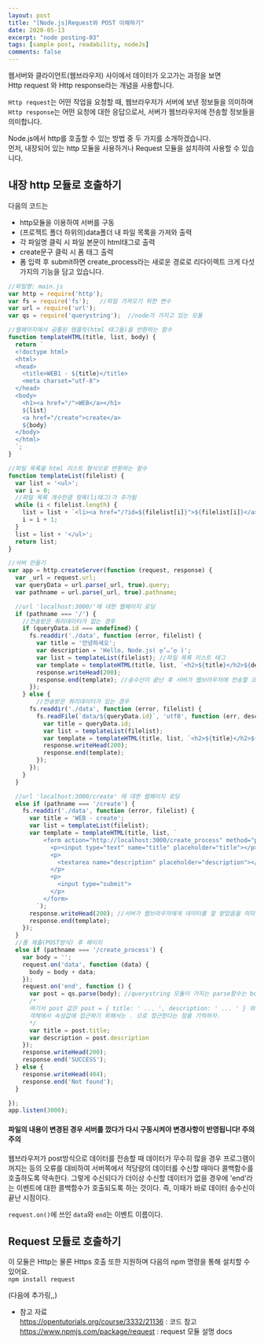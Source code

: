 ```yaml
---
layout: post
title: "[Node.js]Request와 POST 이해하기"
date: 2020-05-13
excerpt: "node posting-03"
tags: [sample post, readability, nodeJs]
comments: false
---
```

웹서버와 클라이언트(웹브라우저) 사이에서 데이터가 오고가는 과정을 보면  
Http request 와 Http response라는 개념을 사용합니다.  

`Http request`는 어떤 작업을 요청할 때, 웹브라우저가 서버에 보낸 정보들을 의미하며  
`Http response`는 어떤 요청에 대한 응답으로서, 서버가 웹브라우저에 전송할 정보들을 의미합니다.  

Node.js에서 http를 호출할 수 있는 방법 중 두 가지를 소개하겠습니다.  
먼저, 내장되어 있는 http 모듈을 사용하거나 Request 모듈을 설치하여 사용할 수 있습니다.  

## 내장 http 모듈로 호출하기

다음의 코드는  
+ http모듈을 이용하여 서버를 구동
+ (프로젝트 폴더 하위의)data폴더 내 파일 목록을 가져와 출력
+ 각 파일명 클릭 시 파일 본문이 html태그로 출력
+ create문구 클릭 시 폼 태그 출력
+ 폼 입력 후 submit하면 create_process라는 새로운 경로로 리다이렉트
크게 다섯 가지의 기능을 담고 있습니다.  

```javascript
//파일명: main.js
var http = require('http');
var fs = require('fs');   //파일 가져오기 위한 변수
var url = require('url');
var qs = require('querystring');  //node가 가지고 있는 모듈

//웹페이지에서 공통된 템플릿(html 태그들)을 반환하는 함수
function templateHTML(title, list, body) {
  return `
  <!doctype html>
  <html>
  <head>
    <title>WEB1 - ${title}</title>
    <meta charset="utf-8">
  </head>
  <body>
    <h1><a href="/">WEB</a></h1>
    ${list}
    <a href="/create">create</a>
    ${body}
  </body>
  </html>
  `;
}

//파일 목록을 html 리스트 형식으로 반환하는 함수 
function templateList(filelist) {
  var list = '<ul>';
  var i = 0;
  //파일 목록 개수만큼 항목(li태그)가 추가됨
  while (i < filelist.length) {
    list = list + `<li><a href="/?id=${filelist[i]}">${filelist[i]}</a></li>`;
    i = i + 1;
  }
  list = list + '</ul>';
  return list;
}

//서버 만들기
var app = http.createServer(function (request, response) {
  var _url = request.url;
  var queryData = url.parse(_url, true).query;
  var pathname = url.parse(_url, true).pathname;

  //url 'localhost:3000/'에 대한 웹페이지 로딩
  if (pathname === '/') {
    //전송받은 쿼리데이터가 없는 경우
    if (queryData.id === undefined) {
      fs.readdir('./data', function (error, filelist) {
        var title = '안녕하세오';
        var description = 'Hello, Node.js( ღ’ᴗ’ღ )';
        var list = templateList(filelist); //파일 목록 리스트 태그
        var template = templateHTML(title, list, `<h2>${title}</h2>${description}`);
        response.writeHead(200);
        response.end(template); //송수신이 끝난 후 서버가 웹브라우저에 전송할 코드. 즉 html태그들이 그려지겠죠?
      });
    } else {
        //전송받은 쿼리데이터가 있는 경우
      fs.readdir('./data', function (error, filelist) {
        fs.readFile(`data/${queryData.id}`, 'utf8', function (err, description) {
          var title = queryData.id;
          var list = templateList(filelist);
          var template = templateHTML(title, list, `<h2>${title}</h2>${description}`);
          response.writeHead(200);
          response.end(template);
        });
      });
    }
  } 

  //url 'localhost:3000/create' 에 대한 웹페이지 로딩
  else if (pathname === '/create') {
    fs.readdir('./data', function (error, filelist) {
      var title = 'WEB - create';
      var list = templateList(filelist);
      var template = templateHTML(title, list, `
          <form action="http://localhost:3000/create_process" method="post">
            <p><input type="text" name="title" placeholder="title"></p>
            <p>
              <textarea name="description" placeholder="description"></textarea>
            </p>
            <p>
              <input type="submit">
            </p>
          </form>
        `);
      response.writeHead(200); //서버가 웹브라우저에게 데이터를 잘 받았음을 의미하는 숫자코드(200)
      response.end(template);
    });
  } 
  //폼 제출(POST방식) 후 페이지
  else if (pathname === '/create_process') {
    var body = '';
    request.on('data', function (data) {
      body = body + data;
    });
    request.on('end', function () {
      var post = qs.parse(body); //querystring 모듈이 가지는 parse함수는 body를 입력값으로 받아 '객체화' 시킨다.
      /* 
      여기서 post 값은 post = { title: ' ... ', description: ' ... ' } 와 같은 객체 형태이다.
      객체에서 속성값에 접근하기 위해서는 . 으로 접근한다는 점을 기억하자.
      */
      var title = post.title;
      var description = post.description
    });
    response.writeHead(200);
    response.end('SUCCESS');
  } else {
    response.writeHead(404);
    response.end('Not found');
  }

});
app.listen(3000);
```

#### 파일의 내용이 변경된 경우 서버를 껐다가 다시 구동시켜야 변경사항이 반영됩니다! 주의주의  

웹브라우저가 post방식으로 데이터를 전송할 때 데이터가 무수히 많을 경우 프로그램이 꺼지는 등의 오류를 대비하여 서버쪽에서 적당량의 데이터를 수신할 때마다 콜백함수를 호출하도록 약속한다. 그렇게 수신되다가 더이상 수신할 데이터가 없을 경우에 'end'라는 이벤트에 대한 콜백함수가 호출되도록 하는 것이다. 즉, 이때가 바로 데이터 송수신이 끝난 시점이다.  

`request.on()`에 쓰인 `data`와 `end`는 이벤트 이름이다. 




## Request 모듈로 호출하기
이 모듈은 Http는 물론 Https 호출 또한 지원하며 다음의 npm 명령을 통해 설치할 수 있어요.  
`npm install request`

(다음에 추가링,,)




+ 참고 자료  
<https://opentutorials.org/course/3332/21136> : 코드 참고
<https://www.npmjs.com/package/request> : request 모듈 설명 docs